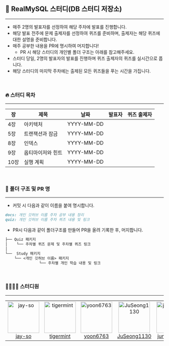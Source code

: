 ## 🐬 RealMySQL 스터디(DB 스터디 저장소)

---

- 매주 2명의 발표자를 선정하여 해당 주차에 발표를 진행합니다.
- 해당 발표 전주에 문제 출제자를 선정하여 퀴즈를 준비하며, 출제자는 해당 퀴즈에 대한 설명을 준비합니다.
- 매주 공부한 내용을 PR에 명시하여 머지합니다!
    - PR 시 해당 스터디의 개인별 폴더 구조는 아래를 참고해주세요.
- 스터디 당일, 2명의 발표자의 발표를 진행하며 퀴즈 출제자의 퀴즈를 실시간으로 풉니다.
- 해당 스터디의 마지막 주차에는 출제된 모든 퀴즈들을 푸는 시간을 가집니다.

<br/>

### 🔥 스터디 목차

---

| 장   | 제목        | 날짜         | 발표자 | 퀴즈 출제자 |
|-----|-----------|------------|-----|--------|
| 4장  | 아키텍처      | YYYY-MM-DD |     |        |
| 5장  | 트랜잭션과 잠금  | YYYY-MM-DD |     |        |
| 8장  | 인덱스       | YYYY-MM-DD |     |        |
| 9장  | 옵티마이저와 힌트 | YYYY-MM-DD |     |        |
| 10장 | 실행 계획     | YYYY-MM-DD |     |        |

<br/>

### 📂 폴더 구조 및 PR 명

---

- 커밋 시 다음과 같이 이름을 붙여 명시합니다.

```markdown
docs: 개인 깃허브 이름 주차 공부 내용 정리 
quiz: 개인 깃허브 이름 주차 퀴즈 내용 및 링크
```

- PR시 다음과 같이 폴더구조를 만들어 PR을 올려 기록한 후, 머지합니다.

``` markdown
├── Quiz 패키지
│    └── 주차별 퀴즈 문제 및 주차별 퀴즈 링크
│
└──  Study 패키지
    └── <개인 깃허브 이름> 패키지
               └── 주차별 개인 학습 내용 및 링크
```


<br/>

### 👨‍👨‍👧‍👧 스터디원

---

<table>
  <tr>
    <td align="center">
      <a href="https://github.com/jay-so">
        <img src="https://github.com/jay-so.png" width="100" height="100" alt="jay-so"/><br />
        jay-so
      </a>
    </td>
    <td align="center">
      <a href="https://github.com/tigermint">
        <img src="https://github.com/tigermint.png" width="100" height="100" alt="tigermint"/><br />
        tigermint
      </a>
    </td>
    <td align="center">
      <a href="https://github.com/yoon6763">
        <img src="https://github.com/yoon6763.png" width="100" height="100" alt="yoon6763"/><br />
        yoon6763
      </a>
    </td>
    <td align="center">
      <a href="https://github.com/JuSeong1130">
        <img src="https://github.com/JuSeong1130.png" width="100" height="100" alt="JuSeong1130"/><br />
        JuSeong1130
      </a>
    </td>
    <td align="center">
      <a href="https://github.com/junseoparkk">
        <img src="https://github.com/junseoparkk.png" width="100" height="100" alt="junseoparkk"/><br />
        junseoparkk
      </a>
    </td>
    <td align="center">
      <a href="https://github.com/chhs2131">
        <img src="https://github.com/chhs2131.png" width="100" height="100" alt="chhs2131"/><br />
        chhs2131
      </a>
    </td>
  </tr>
</table>





